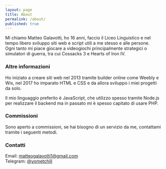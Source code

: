 ```yaml
---
layout: page
title: About
permalink: /about/
published: true
---
```


Mi chiamo Matteo Galavotti, ho 16 anni, faccio il Liceo Linguistico e nel tempo libero sviluppo siti web e script utili a me stesso e alle persone.  
Ogni tanto mi piace giocare a videogiochi principalmente strategici o simulatori di guerra, tra cui Cossacks 3 e Hearts of Iron IV.

### Altre informazioni

Ho iniziato a creare siti web nel 2013 tramite builder online come Weebly e Wix, nel 2017 ho imparato HTML e CSS e da allora sviluppo i miei progetti da solo.  

Il mio linguaggio preferito è JavaScript, che utilizzo spesso tramite Node.js per realizzare il backend ma in passato mi è spesso capitato di usare PHP.

### Commissioni
Sono aperto a commissioni, se hai bisogno di un servizio da me, contattami tramite i seguenti metodi.

### Contatti

Email: [matteogalavotti1@gmail.com](mailto:matteogalavotti1@gmail.com)  
Telegram: [@yometchill](https://t.me/yometchill)
